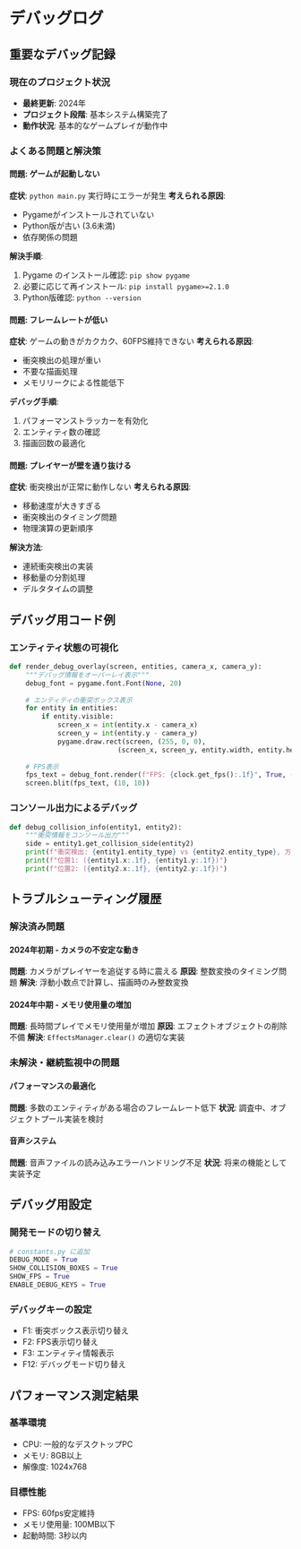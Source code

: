 # デバッグログ

## 重要なデバッグ記録

### 現在のプロジェクト状況
- **最終更新**: 2024年
- **プロジェクト段階**: 基本システム構築完了
- **動作状況**: 基本的なゲームプレイが動作中

### よくある問題と解決策

#### 問題: ゲームが起動しない
**症状**: `python main.py` 実行時にエラーが発生
**考えられる原因**:
- Pygameがインストールされていない
- Python版が古い (3.6未満)
- 依存関係の問題

**解決手順**:
1. Pygame のインストール確認: `pip show pygame`
2. 必要に応じて再インストール: `pip install pygame>=2.1.0`
3. Python版確認: `python --version`

#### 問題: フレームレートが低い
**症状**: ゲームの動きがカクカク、60FPS維持できない
**考えられる原因**:
- 衝突検出の処理が重い
- 不要な描画処理
- メモリリークによる性能低下

**デバッグ手順**:
1. パフォーマンストラッカーを有効化
2. エンティティ数の確認
3. 描画回数の最適化

#### 問題: プレイヤーが壁を通り抜ける
**症状**: 衝突検出が正常に動作しない
**考えられる原因**:
- 移動速度が大きすぎる
- 衝突検出のタイミング問題
- 物理演算の更新順序

**解決方法**:
- 連続衝突検出の実装
- 移動量の分割処理
- デルタタイムの調整

## デバッグ用コード例

### エンティティ状態の可視化
```python
def render_debug_overlay(screen, entities, camera_x, camera_y):
    """デバッグ情報をオーバーレイ表示"""
    debug_font = pygame.font.Font(None, 20)
    
    # エンティティの衝突ボックス表示
    for entity in entities:
        if entity.visible:
            screen_x = int(entity.x - camera_x)
            screen_y = int(entity.y - camera_y)
            pygame.draw.rect(screen, (255, 0, 0), 
                           (screen_x, screen_y, entity.width, entity.height), 1)
    
    # FPS表示
    fps_text = debug_font.render(f"FPS: {clock.get_fps():.1f}", True, (255, 255, 255))
    screen.blit(fps_text, (10, 10))
```

### コンソール出力によるデバッグ
```python
def debug_collision_info(entity1, entity2):
    """衝突情報をコンソール出力"""
    side = entity1.get_collision_side(entity2)
    print(f"衝突検出: {entity1.entity_type} vs {entity2.entity_type}, 方向: {side}")
    print(f"位置1: ({entity1.x:.1f}, {entity1.y:.1f})")
    print(f"位置2: ({entity2.x:.1f}, {entity2.y:.1f})")
```

## トラブルシューティング履歴

### 解決済み問題

#### 2024年初期 - カメラの不安定な動き
**問題**: カメラがプレイヤーを追従する時に震える
**原因**: 整数変換のタイミング問題
**解決**: 浮動小数点で計算し、描画時のみ整数変換

#### 2024年中期 - メモリ使用量の増加
**問題**: 長時間プレイでメモリ使用量が増加
**原因**: エフェクトオブジェクトの削除不備
**解決**: `EffectsManager.clear()` の適切な実装

### 未解決・継続監視中の問題

#### パフォーマンスの最適化
**問題**: 多数のエンティティがある場合のフレームレート低下
**状況**: 調査中、オブジェクトプール実装を検討

#### 音声システム
**問題**: 音声ファイルの読み込みエラーハンドリング不足
**状況**: 将来の機能として実装予定

## デバッグ用設定

### 開発モードの切り替え
```python
# constants.py に追加
DEBUG_MODE = True
SHOW_COLLISION_BOXES = True
SHOW_FPS = True
ENABLE_DEBUG_KEYS = True
```

### デバッグキーの設定
- F1: 衝突ボックス表示切り替え
- F2: FPS表示切り替え
- F3: エンティティ情報表示
- F12: デバッグモード切り替え

## パフォーマンス測定結果

### 基準環境
- CPU: 一般的なデスクトップPC
- メモリ: 8GB以上
- 解像度: 1024x768

### 目標性能
- FPS: 60fps安定維持
- メモリ使用量: 100MB以下
- 起動時間: 3秒以内